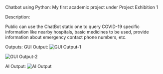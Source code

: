 Chatbot using Python:
My first academic project under Project Exhibition 1

Description:

Public can use the ChatBot static one to query COVID-19 specific information like nearby hospitals, basic medicines to be used, provide information about emergency contact phone numbers, etc.

Outputs:
GUI Output:
![GUI Output-1](https://user-images.githubusercontent.com/53928214/210978167-b3b5e4e6-9101-4333-ba26-1d1bb9d11fa4.png)

![GUI Output-2](https://user-images.githubusercontent.com/53928214/210977944-0f2289da-890a-469e-837b-a21f880545eb.png)

AI Output:
![AI Output](https://user-images.githubusercontent.com/53928214/210977982-8b3864ba-be14-48df-ad2c-48b553aa1dba.png)
